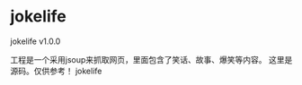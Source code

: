 jokelife
========
jokelife          v1.0.0

工程是一个采用jsoup来抓取网页，里面包含了笑话、故事、爆笑等内容。
这里是源码。仅供参考！
jokelife
